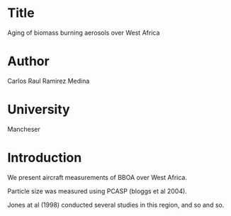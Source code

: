 # Title
Aging of biomass burning aerosols over West Africa

# Author
Carlos Raul Ramirez Medina

# University
Mancheser

# Introduction 
We present aircraft measurements of BBOA over West Africa.

Particle size was measured using PCASP (bloggs et al 2004).

Jones at al (1998) conducted several studies in this region, and so and so. 
